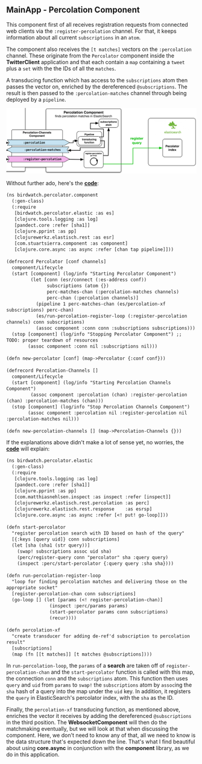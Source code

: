 ## MainApp - Percolation Component

This component first of all receives registration requests from connected web clients via the ````:register-percolation```` channel. For that, it keeps information about all current ````subscriptions```` in an ````atom````.

The component also receives the ````[t matches]```` vectors on the ````:percolation```` channel. These originate from the ````Percolator```` component inside the **TwitterClient** application and that each contain a ````map```` containing a ````tweet```` plus a ````set```` with the the IDs of all the ````matches````.

A transducing function which has access to the ````subscriptions```` atom then passes the vector on, enriched by the dereferenced ````@subscriptions````. The result is then passed to the ````:percolation-matches```` channel through being deployed by a ````pipeline````. 

![MainApp - Percolation Component](images/mainapp_percolation.png)

Without further ado, here's the **[code](https://github.com/matthiasn/BirdWatch/blob/43a9c09493257b9c9b5e9e5644df5f67085feb84/Clojure-Websockets/MainApp/src/clj/birdwatch/percolator/component.clj)**:

~~~
(ns birdwatch.percolator.component
  (:gen-class)
  (:require
   [birdwatch.percolator.elastic :as es]
   [clojure.tools.logging :as log]
   [pandect.core :refer [sha1]]
   [clojure.pprint :as pp]
   [clojurewerkz.elastisch.rest :as esr]
   [com.stuartsierra.component :as component]
   [clojure.core.async :as async :refer [chan tap pipeline]]))

(defrecord Percolator [conf channels]
  component/Lifecycle
  (start [component] (log/info "Starting Percolator Component")
         (let [conn (esr/connect (:es-address conf))
               subscriptions (atom {})
               perc-matches-chan (:percolation-matches channels)
               perc-chan (:percolation channels)]
           (pipeline 1 perc-matches-chan (es/percolation-xf subscriptions) perc-chan)
           (es/run-percolation-register-loop (:register-percolation channels) conn subscriptions)
           (assoc component :conn conn :subscriptions subscriptions)))
  (stop [component] (log/info "Stopping Percolator Component") ;; TODO: proper teardown of resources
        (assoc component :conn nil :subscriptions nil)))

(defn new-percolator [conf] (map->Percolator {:conf conf}))

(defrecord Percolation-Channels []
  component/Lifecycle
  (start [component] (log/info "Starting Percolation Channels Component")
         (assoc component :percolation (chan) :register-percolation (chan) :percolation-matches (chan)))
  (stop [component] (log/info "Stop Percolation Channels Component")
        (assoc component :percolation nil :register-percolation nil :percolation-matches nil)))

(defn new-percolation-channels [] (map->Percolation-Channels {}))
~~~

If the explanations above didn't make a lot of sense yet, no worries, the **[code](https://github.com/matthiasn/BirdWatch/blob/43a9c09493257b9c9b5e9e5644df5f67085feb84/Clojure-Websockets/MainApp/src/clj/birdwatch/percolator/elastic.clj)** will explain:

~~~
(ns birdwatch.percolator.elastic
  (:gen-class)
  (:require
   [clojure.tools.logging :as log]
   [pandect.core :refer [sha1]]
   [clojure.pprint :as pp]
   [com.matthiasnehlsen.inspect :as inspect :refer [inspect]]
   [clojurewerkz.elastisch.rest.percolation :as perc]
   [clojurewerkz.elastisch.rest.response    :as esrsp]
   [clojure.core.async :as async :refer [<! put! go-loop]]))

(defn start-percolator
  "register percolation search with ID based on hash of the query"
  [{:keys [query uid]} conn subscriptions]
  (let [sha (sha1 (str query))]
    (swap! subscriptions assoc uid sha)
    (perc/register-query conn "percolator" sha :query query)
    (inspect :perc/start-percolator {:query query :sha sha})))

(defn run-percolation-register-loop
  "loop for finding percolation matches and delivering those on the appropriate socket"
  [register-percolation-chan conn subscriptions]
  (go-loop [] (let [params (<! register-percolation-chan)]
                (inspect :perc/params params)
                (start-percolator params conn subscriptions)
                (recur))))

(defn percolation-xf
  "create transducer for adding de-ref'd subscription to percolation result"
  [subscriptions]
  (map (fn [[t matches]] [t matches @subscriptions])))
~~~

In ````run-percolation-loop````, the ````params```` of a **search** are taken off of ````register-percolation-chan```` and the ````start-percolator```` function is called with this map, the connection ````conn```` and the ````subscriptions```` atom. This function then uses ````query```` and ````uid```` from ````params```` to ````swap!```` the ````subscriptions```` atom by ````assoc````ing the ````sha```` hash of a query into the map under the ````uid```` key. In addition, it registers the ````query```` in ElasticSearch's percolator index, with the ````sha```` as the ID.

Finally, the ````percolation-xf```` transducing function, as mentioned above, enriches the vector it receives by adding the dereferenced ````@subscriptions```` in the third position. The **WebsocketComponent** will then do the matchmaking eventually, but we will look at that when discussing the component. Here, we don't need to know any of that, all we need to know is the data structure that's expected down the line. That's what I find beautiful about using **core.async** in conjunction with the **component** library, as we do in this application.
